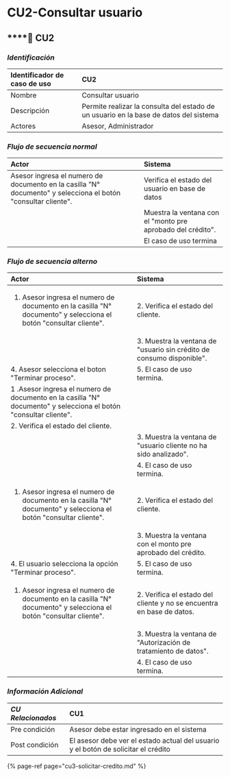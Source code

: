 # CU2-Consultar usuario

## \*\*\*\*📌 **CU2**

### _**Identificación**_

| Identificador de caso de uso | **CU2** |
| :--- | :--- |
| Nombre | Consultar usuario |
| Descripción | Permite realizar la consulta del estado de un usuario en la base de datos del sistema |
| Actores | Asesor, Administrador |

### _**Flujo de secuencia normal**_

| Actor | Sistema |
| :--- | :--- |
| Asesor ingresa el numero de documento en la casilla "N° documento" y selecciona el botón "consultar cliente". | Verifica el estado del usuario en base de datos |
|  | Muestra la ventana con el "monto pre aprobado del crédito". |
|  | El caso de uso termina |

### _**Flujo de secuencia alterno**_

<table>
  <thead>
    <tr>
      <th style="text-align:left">Actor</th>
      <th style="text-align:left">Sistema</th>
    </tr>
  </thead>
  <tbody>
    <tr>
      <td style="text-align:left">
        <ol>
          <li>Asesor ingresa el numero de documento en la casilla &quot;N&#xB0; documento&quot;
            y selecciona el bot&#xF3;n &quot;consultar cliente&quot;.</li>
        </ol>
      </td>
      <td style="text-align:left">2. Verifica el estado del cliente.</td>
    </tr>
    <tr>
      <td style="text-align:left"></td>
      <td style="text-align:left">3. Muestra la ventana de &quot;usuario sin cr&#xE9;dito de consumo disponible&quot;.</td>
    </tr>
    <tr>
      <td style="text-align:left">4. Asesor selecciona el boton &quot;Terminar proceso&quot;.</td>
      <td style="text-align:left">5. El caso de uso termina.</td>
    </tr>
    <tr>
      <td style="text-align:left">1 .Asesor ingresa el numero de documento en la casilla &quot;N&#xB0; documento&quot;
        y selecciona el bot&#xF3;n &quot;consultar cliente&quot;.</td>
      <td style="text-align:left"></td>
    </tr>
    <tr>
      <td style="text-align:left">2. Verifica el estado del cliente.</td>
      <td style="text-align:left"></td>
    </tr>
    <tr>
      <td style="text-align:left"></td>
      <td style="text-align:left">3. Muestra la ventana de &quot;usuario cliente no ha sido analizado&quot;.</td>
    </tr>
    <tr>
      <td style="text-align:left"></td>
      <td style="text-align:left">4. El caso de uso termina.</td>
    </tr>
    <tr>
      <td style="text-align:left">
        <ol>
          <li>Asesor ingresa el numero de documento en la casilla &quot;N&#xB0; documento&quot;
            y selecciona el bot&#xF3;n &quot;consultar cliente&quot;.</li>
        </ol>
      </td>
      <td style="text-align:left">2. Verifica el estado del cliente.</td>
    </tr>
    <tr>
      <td style="text-align:left"></td>
      <td style="text-align:left">3. Muestra la ventana con el monto pre aprobado del cr&#xE9;dito.</td>
    </tr>
    <tr>
      <td style="text-align:left">4. El usuario selecciona la opci&#xF3;n &quot;Terminar proceso&quot;.</td>
      <td
      style="text-align:left">5. El caso de uso termina.</td>
    </tr>
    <tr>
      <td style="text-align:left">
        <ol>
          <li>Asesor ingresa el numero de documento en la casilla &quot;N&#xB0; documento&quot;
            y selecciona el bot&#xF3;n &quot;consultar cliente&quot;.</li>
        </ol>
      </td>
      <td style="text-align:left">2. Verifica el estado del cliente y no se encuentra en base de datos.</td>
    </tr>
    <tr>
      <td style="text-align:left"></td>
      <td style="text-align:left">3. Muestra la ventana de &quot;Autorizaci&#xF3;n de tratamiento de datos&quot;.</td>
    </tr>
    <tr>
      <td style="text-align:left"></td>
      <td style="text-align:left">4. El caso de uso termina.</td>
    </tr>
  </tbody>
</table>

### _**Información Adicional**_

| _CU Relacionados_ | CU1 |
| :--- | :--- |
| Pre condición | Asesor debe estar ingresado en el sistema |
| Post condición | El asesor debe ver el estado actual del usuario y el botón de solicitar el crédito |

{% page-ref page="cu3-solicitar-credito.md" %}

